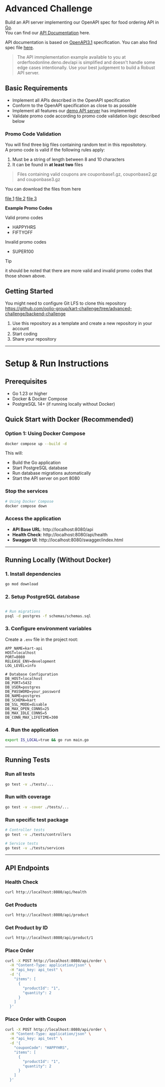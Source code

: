 # Advanced Challenge

Build an API server implementing our OpenAPI spec for food ordering API in [Go](https://go.dev).\
You can find our [API Documentation](https://orderfoodonline.deno.dev/public/openapi.html) here.

API documentation is based on [OpenAPI3.1](https://swagger.io/specification/v3/) specification.
You can also find spec file [here](https://orderfoodonline.deno.dev/public/openapi.yaml).

> The API immplementation example available to you at orderfoodonline.deno.dev/api is simplified and doesn't handle some edge cases intentionally.
> Use your best judgement to build a Robust API server.

## Basic Requirements

- Implement all APIs described in the OpenAPI specification
- Conform to the OpenAPI specification as close to as possible
- Implement all features our [demo API server](https://orderfoodonline.deno.dev) has implemented
- Validate promo code according to promo code validation logic described below

### Promo Code Validation

You will find three big files containing random text in this repositotory.\
A promo code is valid if the following rules apply:

1. Must be a string of length between 8 and 10 characters
2. It can be found in **at least two** files

> Files containing valid coupons are couponbase1.gz, couponbase2.gz and couponbase3.gz

You can download the files from here

[file 1](https://orderfoodonline-files.s3.ap-southeast-2.amazonaws.com/couponbase1.gz)
[file 2](https://orderfoodonline-files.s3.ap-southeast-2.amazonaws.com/couponbase2.gz)
[file 3](https://orderfoodonline-files.s3.ap-southeast-2.amazonaws.com/couponbase3.gz)

**Example Promo Codes**

Valid promo codes

- HAPPYHRS
- FIFTYOFF

Invalid promo codes

- SUPER100

> [!TIP]
> it should be noted that there are more valid and invalid promo codes that those shown above.

## Getting Started

You might need to configure Git LFS to clone this repository\
https://github.com/oolio-group/kart-challenge/tree/advanced-challenge/backend-challenge

1. Use this repository as a template and create a new repository in your account
2. Start coding
3. Share your repository

---

# Setup & Run Instructions

## Prerequisites

- Go 1.23 or higher
- Docker & Docker Compose
- PostgreSQL 14+ (if running locally without Docker)

## Quick Start with Docker (Recommended)

### Option 1: Using Docker Compose

```bash
docker compose up --build -d
```

This will:
- Build the Go application
- Start PostgreSQL database
- Run database migrations automatically
- Start the API server on port 8080

### Stop the services

```bash
# Using Docker Compose
docker compose down
```

### Access the application
- **API Base URL**: http://localhost:8080/api
- **Health Check**: http://localhost:8080/api/health
- **Swagger UI**: http://localhost:8080/swagger/index.html

---

## Running Locally (Without Docker)

### 1. Install dependencies
```bash
go mod download
```

### 2. Setup PostgreSQL database
```bash

# Run migrations
psql -d postgres -f schemas/schemas.sql
```

### 3. Configure environment variables

Create a `.env` file in the project root:
```env
APP_NAME=kart-api
HOST=localhost
PORT=8080
RELEASE_ENV=development
LOG_LEVEL=info

# Database Configuration
DB_HOST=localhost
DB_PORT=5432
DB_USER=postgres
DB_PASSWORD=your_password
DB_NAME=postgres
DB_SCHEMA=kart
DB_SSL_MODE=disable
DB_MAX_OPEN_CONNS=25
DB_MAX_IDLE_CONNS=5
DB_CONN_MAX_LIFETIME=300
```

### 4. Run the application
```bash
export IS_LOCAL=true && go run main.go
```

---

## Running Tests

### Run all tests
```bash
go test -v ./tests/...
```

### Run with coverage
```bash
go test -v -cover ./tests/...
```

### Run specific test package
```bash
# Controller tests
go test -v ./tests/controllers

# Service tests
go test -v ./tests/services
```

---

## API Endpoints

### Health Check
```bash
curl http://localhost:8080/api/health
```

### Get Products
```bash
curl http://localhost:8080/api/product
```

### Get Product by ID
```bash
curl http://localhost:8080/api/product/1
```

### Place Order
```bash
curl -X POST http://localhost:8080/api/order \
  -H "Content-Type: application/json" \
  -H "api_key: api_test" \
  -d '{
    "items": [
      {
        "productId": "1",
        "quantity": 2
      }
    ]
  }'
```

### Place Order with Coupon
```bash
curl -X POST http://localhost:8080/api/order \
  -H "Content-Type: application/json" \
  -H "api_key: api_test" \
  -d '{
    "couponCode": "HAPPYHRS",
    "items": [
      {
        "productId": "1",
        "quantity": 2
      }
    ]
  }'
```

